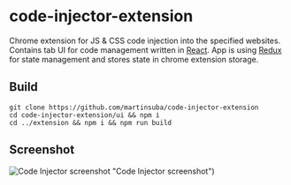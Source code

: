 # code-injector-extension

Chrome extension for JS & CSS code injection into the specified websites. Contains tab UI for code management written in [React](https://reactjs.org/). App is using [Redux](https://redux.js.org/) for state management and stores state in chrome extension storage.

## Build
```
git clone https://github.com/martinsuba/code-injector-extension
cd code-injector-extension/ui && npm i
cd ../extension && npm i && npm run build
```

## Screenshot
![Code Injector screenshot](/martinsuba/code-injector-extension/blob/master/screenshot.png?raw=true) "Code Injector screenshot")
